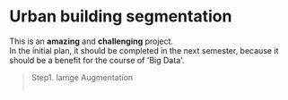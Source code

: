 # Urban building segmentation
This is an **<font colour=#F0F8FF>amazing</font>** and **challenging** project.<br>
In the initial plan, it should be completed in the next semester, because it should be a benefit for the course of 'Big Data'.<br>
> Step1. Iamge Augmentation<br>
&ensp;&ensp;&ensp;&ensp;
